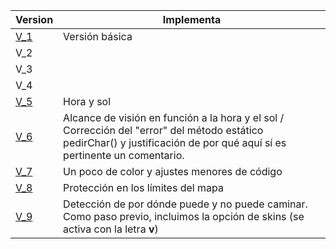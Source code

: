 
|Version|Implementa
|-|-
|[V_1](ArrayAsociativo001.java)|Versión básica
|V_2|
|V_3|
|V_4|
|[V_5](ArrayAsociativo005.java)|Hora y sol
|[V_6](ArrayAsociativo006.java)|Alcance de visión en función a la hora y el sol / Corrección del "error" del método estático pedirChar() y justificación de por qué aquí sí es pertinente un comentario. 
|[V_7](ArrayAsociativo007.java)|Un poco de color y ajustes menores de código
|[V_8](ArrayAsociativo008.java)|Protección en los límites del mapa
|[V_9](ArrayAsociativo009.java)|Detección de por dónde puede y no puede caminar. Como paso previo, incluimos la opción de skins (se activa con la letra **v**)